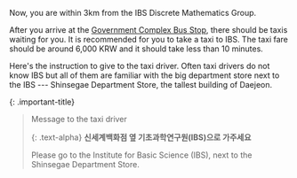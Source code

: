 ---
---
Now, you are within 3km from the IBS Discrete Mathematics Group. 

After you arrive at the [Government Complex Bus Stop](https://naver.me/GlVC83eN), there should be taxis waiting for you. It is recommended for you to take a taxi to IBS. The taxi fare should be around 6,000 KRW and it should take less than 10 minutes.


Here's the instruction to give to the taxi driver. Often taxi drivers do not know IBS but all of them are familiar with the big department store next to the IBS --- Shinsegae Department Store, the tallest building of Daejeon.

{: .important-title}
> Message to the taxi driver
> 
> {: .text-alpha}
> **신세계백화점 옆 기초과학연구원(IBS)으로 가주세요**
> 
> Please go to the Institute for Basic Science (IBS), next to the Shinsegae Department Store.


